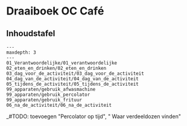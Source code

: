 # Draaiboek OC Café

## Inhoudstafel
<!-- 
* [Verantwoordelijke](01_Verantwoordelijke/01_verantwoordelijke.md)
* [Eten en drinken](02_eten_en_drinken/02_eten_en_drinken.md)
* [Dag voor de activiteit](03_dag_voor_de_activiteit/03_dag_voor_de_activiteit.md)
* [Dag van de activiteit](04_dag_van_de_activiteit/04_dag_van_de_activiteit.md)
* [Tijdens de activiteit](05_tijdens_de_activiteit/05_tijdens_de_activiteit.md)
* [Tijdens de activiteit: gebruik afwasmachine](99_apparaten/gebruik_afwasmachine.md)
* [Tijdens de activiteit: gebruik percolator](99_apparaten/gebruik_percolator.md)
* [Na de activiteit](06_na_de_activiteit/06_na_de_activiteit.md) -->

```{toctree}
---
maxdepth: 3
---
01_Verantwoordelijke/01_verantwoordelijke
02_eten_en_drinken/02_eten_en_drinken
03_dag_voor_de_activiteit/03_dag_voor_de_activiteit
04_dag_van_de_activiteit/04_dag_van_de_activiteit
05_tijdens_de_activiteit/05_tijdens_de_activiteit
99_apparaten/gebruik_afwasmachine
99_apparaten/gebruik_percolator
99_apparaten/gebruik_frituur
06_na_de_activiteit/06_na_de_activiteit
```

_#TODO: toevoegen "Percolator op tijd", " Waar verdeeldozen vinden"
